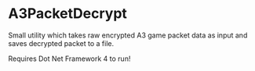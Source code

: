 A3PacketDecrypt
===============

Small utility which takes raw encrypted A3 game packet data as input and saves decrypted packet to a file.

Requires Dot Net Framework 4 to run!
